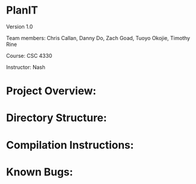 # PlanIT
Version 1.0

Team members: Chris Callan, Danny Do, Zach Goad, Tuoyo Okojie, Timothy Rine

Course: CSC 4330

Instructor: Nash

# Project Overview:

# Directory Structure:

# Compilation Instructions:

# Known Bugs:
